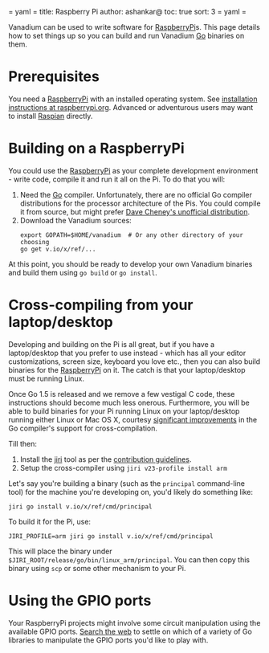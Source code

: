 = yaml =
title: Raspberry Pi
author: ashankar@
toc: true
sort: 3
= yaml =

Vanadium can be used to write software for [RaspberryPi]s. This page details
how to set things up so you can build and run Vanadium [Go] binaries on them.

# Prerequisites

You need a [RaspberryPi] with an installed operating system. See [installation
instructions at raspberrypi.org][rpi-documentation].
Advanced or adventurous users may want to install [Raspian] directly.

# Building on a RaspberryPi

You could use the [RaspberryPi] as your complete development environment -
write code, compile it and run it all on the Pi. To do that you will:

1. Need the [Go] compiler. Unfortunately, there are no official Go compiler distributions for
   the processor architecture of the Pis. You could compile it from source, but might prefer
   [Dave Cheney's unofficial distribution][go-arm].
2. Download the Vanadium sources:
   ```
   export GOPATH=$HOME/vanadium  # Or any other directory of your choosing
   go get v.io/x/ref/...
   ```

At this point, you should be ready to develop your own Vanadium binaries and
build them using `go build` or `go install`.

# Cross-compiling from your laptop/desktop

Developing and building on the Pi is all great, but if you have a
laptop/desktop that you prefer to use instead - which has all your editor
customizations, screen size, keyboard you love etc., then you can also build
binaries for the [RaspberryPi] on it. The catch is that your laptop/desktop
must be running Linux.

Once Go 1.5 is released and we remove a few vestigal C code, these instructions
should become much less onerous.  Furthermore, you will be able to build
binaries for your Pi running Linux on your laptop/desktop running either Linux
or Mac OS X, courtesy [significant improvements][go1.5xcompile] in the Go
compiler's support for cross-compilation.

Till then:
1. Install the [jiri] tool as per the [contribution guidelines].
2. Setup the cross-compiler using `jiri v23-profile install arm`

Let's say you're building a binary (such as the `principal` command-line tool)
for the machine you're developing on, you'd likely do something like:
```
jiri go install v.io/x/ref/cmd/principal
```

To build it for the Pi, use:
```
JIRI_PROFILE=arm jiri go install v.io/x/ref/cmd/principal
```

This will place the binary under
`$JIRI_ROOT/release/go/bin/linux_arm/principal`.  You can then copy this binary
using `scp` or some other mechanism to your Pi.

# Using the GPIO ports

Your RaspberryPi projects might involve some circuit manipulation using the
available GPIO ports. [Search the
web][gpio-libs] to settle on
which of a variety of Go libraries to manipulate the GPIO ports you'd like to
play with.

[RaspberryPi]: https://www.raspberrypi.org/
[Raspian]: https://www.raspberrypi.org/documentation/installation/installing-images/README.md
[Go]: https://golang.org
[go1.5xcompile]: http://dave.cheney.net/2015/03/03/cross-compilation-just-got-a-whole-lot-better-in-go-1-5
[installation instructions]: /installation/index.html
[jiri]: /tools/jiri.html
[contribution guidelines]: /community/contributing.html
[rpi-documentation]: https://www.raspberrypi.org/documentation/
[go-arm]: http://dave.cheney.net/unofficial-arm-tarballs
[gpio-libs]: https://www.google.com/search?q=golang+gpio+raspberry+pi
